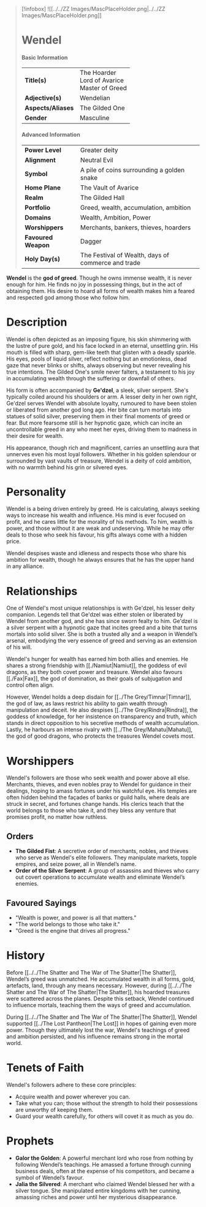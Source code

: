 > [!infobox]
> ![[../../ZZ Images/MascPlaceHolder.png|../../ZZ Images/MascPlaceHolder.png]]  
> # Wendel
> #### Basic Information
> |  |   |
> |---|---|
> | **Title(s)** | The Hoarder<br>Lord of Avarice<br>Master of Greed |
> | **Adjective(s)** | Wendelian |
> | **Aspects/Aliases** | The Gilded One |
> | **Gender** | Masculine |
> 
> #### Advanced Information
> |  |  | 
> | --- | --- |
> | **Power Level** | Greater deity |
> | **Alignment** | Neutral Evil |
> | **Symbol** | A pile of coins surrounding a golden snake |
> | **Home Plane** | The Vault of Avarice |
> | **Realm** | The Gilded Hall |
> | **Portfolio** | Greed, wealth, accumulation, ambition |
> | **Domains** | Wealth, Ambition, Power |
> | **Worshippers** | Merchants, bankers, thieves, hoarders |
> | **Favoured Weapon** | Dagger |
> | **Holy Day(s)** | The Festival of Wealth, days of commerce and trade |
  
**Wendel** is the **god of greed**. Though he owns immense wealth, it is never enough for him. He finds no joy in possessing things, but in the act of obtaining them. His desire to hoard all forms of wealth makes him a feared and respected god among those who follow him.

# Description
Wendel is often depicted as an imposing figure, his skin shimmering with the lustre of pure gold, and his face locked in an eternal, unsettling grin. His mouth is filled with sharp, gem-like teeth that glisten with a deadly sparkle. His eyes, pools of liquid silver, reflect nothing but an emotionless, dead gaze that never blinks or shifts, always observing but never revealing his true intentions. The Gilded One's smile never falters, a testament to his joy in accumulating wealth through the suffering or downfall of others.

His form is often accompanied by **Ge'dzel**, a sleek, silver serpent. She's typically coiled around his shoulders or arm. A lesser deity in her own right, Ge'dzel serves Wendel with absolute loyalty, rumoured to have been stolen or liberated from another god long ago. Her bite can turn mortals into statues of solid silver, preserving them in their final moments of greed or fear. But more fearsome still is her hypnotic gaze, which can incite an uncontrollable greed in any who meet her eyes, driving them to madness in their desire for wealth.

His appearance, though rich and magnificent, carries an unsettling aura that unnerves even his most loyal followers. Whether in his golden splendour or surrounded by vast vaults of treasure, Wendel is a deity of cold ambition, with no warmth behind his grin or silvered eyes.

# Personality
Wendel is a being driven entirely by greed. He is calculating, always seeking ways to increase his wealth and influence. His mind is ever focused on profit, and he cares little for the morality of his methods. To him, wealth is power, and those without it are weak and undeserving. While he may offer deals to those who seek his favour, his gifts always come with a hidden price.

Wendel despises waste and idleness and respects those who share his ambition for wealth, though he always ensures that he has the upper hand in any alliance.

# Relationships
One of Wendel's most unique relationships is with Ge'dzel, his lesser deity companion. Legends tell that Ge'dzel was either stolen or liberated by Wendel from another god, and she has since sworn fealty to him. Ge'dzel is a silver serpent with a hypnotic gaze that incites greed and a bite that turns mortals into solid silver. She is both a trusted ally and a weapon in Wendel’s arsenal, embodying the very essence of greed and serving as an extension of his will.

Wendel's hunger for wealth has earned him both allies and enemies. He shares a strong friendship with [[./Namiut|Namiut]], the goddess of evil dragons, as they both covet power and treasure. Wendel also favours [[./Fax|Fax]], the god of domination, as their goals of subjugation and control often align.

However, Wendel holds a deep disdain for [[../The Grey/Timnar|Timnar]], the god of law, as laws restrict his ability to gain wealth through manipulation and deceit. He also despises [[../The Grey/Rindra|Rindra]], the goddess of knowledge, for her insistence on transparency and truth, which stands in direct opposition to his secretive methods of wealth accumulation. Lastly, he harbours an intense rivalry with [[../The Grey/Mahatu|Mahatu]], the god of good dragons, who protects the treasures Wendel covets most.

# Worshippers
Wendel's followers are those who seek wealth and power above all else. Merchants, thieves, and even nobles pray to Wendel for guidance in their dealings, hoping to amass fortunes under his watchful eye. His temples are often hidden behind the façades of banks or guild halls, where deals are struck in secret, and fortunes change hands. His clerics teach that the world belongs to those who take it, and they bless any venture that promises profit, no matter how ruthless.

## Orders
- **The Gilded Fist**: A secretive order of merchants, nobles, and thieves who serve as Wendel's elite followers. They manipulate markets, topple empires, and seize power, all in Wendel’s name.
- **Order of the Silver Serpent**: A group of assassins and thieves who carry out covert operations to accumulate wealth and eliminate Wendel’s enemies.

## Favoured Sayings
- "Wealth is power, and power is all that matters."
- "The world belongs to those who take it."
- "Greed is the engine that drives all progress."

# History
Before [[../../The Shatter and The War of The Shatter|The Shatter]], Wendel’s greed was unmatched. He accumulated wealth in all forms, gold, artefacts, land, through any means necessary. However, during [[../../The Shatter and The War of The Shatter|The Shatter]], his hoarded treasures were scattered across the planes. Despite this setback, Wendel continued to influence mortals, teaching them the ways of greed and accumulation.

During [[../../The Shatter and The War of The Shatter|The Shatter]], Wendel supported [[../The Lost Pantheon|The Lost]] in hopes of gaining even more power. Though they ultimately lost the war, Wendel's teachings of greed and ambition persisted, and his influence remains strong in the mortal world.

# Tenets of Faith
Wendel's followers adhere to these core principles:
- Acquire wealth and power wherever you can.
- Take what you can; those without the strength to hold their possessions are unworthy of keeping them.
- Guard your wealth carefully, for others will covet it as much as you do.

# Prophets
- **Galor the Golden**: A powerful merchant lord who rose from nothing by following Wendel’s teachings. He amassed a fortune through cunning business deals, often at the expense of his competitors, and became a symbol of Wendel’s favour.
- **Jalia the Silvered**: A merchant who claimed Wendel blessed her with a silver tongue. She manipulated entire kingdoms with her cunning, amassing riches and power until her mysterious disappearance.

